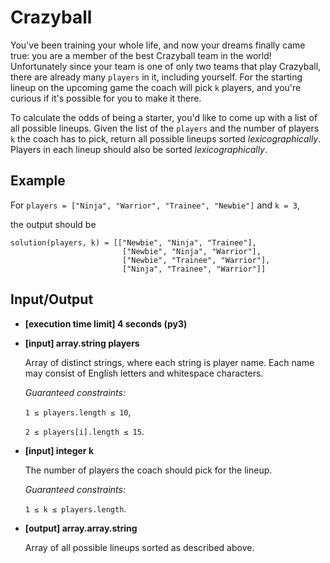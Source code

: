 # Crazyball

You've been training your whole life, and now your dreams finally came true: you are a member of the best Crazyball team in the world! Unfortunately since your team is one of only two teams that play Crazyball, there are already many `players` in it, including yourself. For the starting lineup on the upcoming game the coach will pick `k` players, and you're curious if it's possible for you to make it there.

To calculate the odds of being a starter, you'd like to come up with a list of all possible lineups. Given the list of the `players` and the number of players `k` the coach has to pick, return all possible lineups sorted *lexicographically*. Players in each lineup should also be sorted *lexicographically*.

## Example

For `players = ["Ninja", "Warrior", "Trainee", "Newbie"]` and `k = 3`,

the output should be

<pre style="white-space: pre;">
<code>solution(players, k) = [["Newbie", "Ninja", "Trainee"], 
                         ["Newbie", "Ninja", "Warrior"], 
                         ["Newbie", "Trainee", "Warrior"], 
                         ["Ninja", "Trainee", "Warrior"]]
</code></pre>

## Input/Output

- **[execution time limit] 4 seconds (py3)**

- **[input] array.string players**

	Array of distinct strings, where each string is player name. Each name may consist of English letters and whitespace characters.

	*Guaranteed constraints:*

	`1 ≤ players.length ≤ 10`,

	`2 ≤ players[i].length ≤ 15`.

- **[input] integer k**

	The number of players the coach should pick for the lineup.

	*Guaranteed constraints:*

	`1 ≤ k ≤ players.length`.

- **[output] array.array.string**

	Array of all possible lineups sorted as described above.
